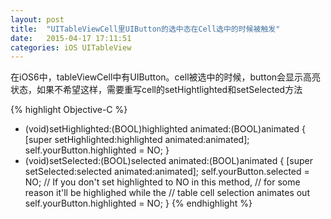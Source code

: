 ```yaml
---
layout: post
title:  "UITableViewCell里UIButton的选中态在Cell选中的时候被触发"
date:   2015-04-17 17:11:51
categories: iOS UITableView
---
```


在iOS6中，tableViewCell中有UIButton。cell被选中的时候，button会显示高亮状态，如果不希望这样，需要重写cell的setHightlighted和setSelected方法

{% highlight Objective-C %}
- (void)setHighlighted:(BOOL)highlighted animated:(BOOL)animated {
[super setHighlighted:highlighted animated:animated];
self.yourButton.highlighted = NO;
}
- (void)setSelected:(BOOL)selected animated:(BOOL)animated {
[super setSelected:selected animated:animated];
self.yourButton.selected = NO;
// If you don't set highlighted to NO in this method,
// for some reason it'll be highlighed while the
// table cell selection animates out
self.yourButton.highlighted = NO;
}
{% endhighlight %}


